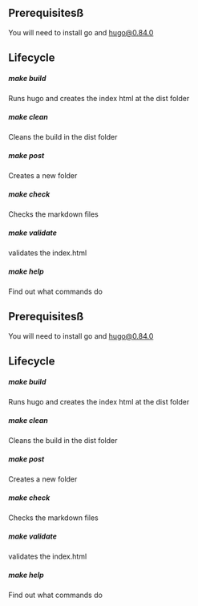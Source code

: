 ## Prerequisitesß

You will need to install go and hugo@0.84.0

## Lifecycle

##### make build

Runs hugo and creates the index html at the dist folder

##### make clean

Cleans the build in the dist folder

##### make post

Creates a new folder

##### make check

Checks the markdown files

##### make validate

validates the index.html

##### make help

Find out what commands do

## Prerequisitesß

You will need to install go and hugo@0.84.0

## Lifecycle

##### make build

Runs hugo and creates the index html at the dist folder

##### make clean

Cleans the build in the dist folder

##### make post

Creates a new folder

##### make check

Checks the markdown files

##### make validate

validates the index.html

##### make help

Find out what commands do
